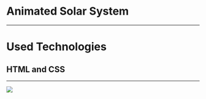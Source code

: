 <h1>Animated Solar System </h1>
<hr>
<h1>Used Technologies</h1>
<h2>HTML and CSS </h2>
<hr>
<img src="img/readme.gif">

